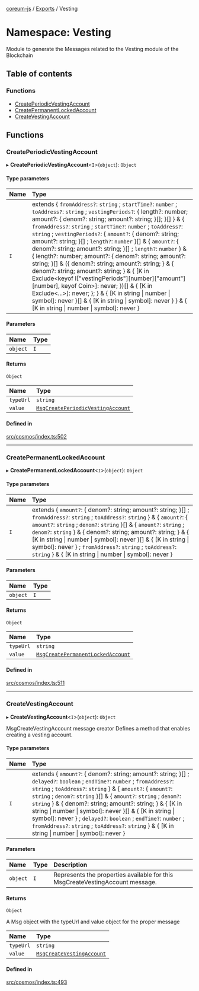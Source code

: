 [coreum-js](../README.md) / [Exports](../modules.md) / Vesting

# Namespace: Vesting

Module to generate the Messages related to the Vesting module of the Blockchain

## Table of contents

### Functions

- [CreatePeriodicVestingAccount](Vesting.md#createperiodicvestingaccount)
- [CreatePermanentLockedAccount](Vesting.md#createpermanentlockedaccount)
- [CreateVestingAccount](Vesting.md#createvestingaccount)

## Functions

### CreatePeriodicVestingAccount

▸ **CreatePeriodicVestingAccount**<`I`\>(`object`): `Object`

#### Type parameters

| Name | Type |
| :------ | :------ |
| `I` | extends { `fromAddress?`: `string` ; `startTime?`: `number` ; `toAddress?`: `string` ; `vestingPeriods?`: { length?: number; amount?: { denom?: string; amount?: string; }[]; }[]  } & { `fromAddress?`: `string` ; `startTime?`: `number` ; `toAddress?`: `string` ; `vestingPeriods?`: { `amount?`: { denom?: string; amount?: string; }[] ; `length?`: `number`  }[] & { `amount?`: { denom?: string; amount?: string; }[] ; `length?`: `number`  } & { length?: number; amount?: { denom?: string; amount?: string; }[] & ({ denom?: string; amount?: string; } & { denom?: string; amount?: string; } & { [K in Exclude<keyof I["vestingPeriods"][number]["amount"][number], keyof Coin\>]: never; })[] & { [K in Exclude<...\>]: never; }; } & { [K in string \| number \| symbol]: never }[] & { [K in string \| symbol]: never }  } & { [K in string \| number \| symbol]: never } |

#### Parameters

| Name | Type |
| :------ | :------ |
| `object` | `I` |

#### Returns

`Object`

| Name | Type |
| :------ | :------ |
| `typeUrl` | `string` |
| `value` | [`MsgCreatePeriodicVestingAccount`](internal_.md#msgcreateperiodicvestingaccount) |

#### Defined in

[src/cosmos/index.ts:502](https://github.com/CooperFoundation/coreum-js/blob/e00873a/src/cosmos/index.ts#L502)

___

### CreatePermanentLockedAccount

▸ **CreatePermanentLockedAccount**<`I`\>(`object`): `Object`

#### Type parameters

| Name | Type |
| :------ | :------ |
| `I` | extends { `amount?`: { denom?: string; amount?: string; }[] ; `fromAddress?`: `string` ; `toAddress?`: `string`  } & { `amount?`: { `amount?`: `string` ; `denom?`: `string`  }[] & { `amount?`: `string` ; `denom?`: `string`  } & { denom?: string; amount?: string; } & { [K in string \| number \| symbol]: never }[] & { [K in string \| symbol]: never } ; `fromAddress?`: `string` ; `toAddress?`: `string`  } & { [K in string \| number \| symbol]: never } |

#### Parameters

| Name | Type |
| :------ | :------ |
| `object` | `I` |

#### Returns

`Object`

| Name | Type |
| :------ | :------ |
| `typeUrl` | `string` |
| `value` | [`MsgCreatePermanentLockedAccount`](internal_.md#msgcreatepermanentlockedaccount) |

#### Defined in

[src/cosmos/index.ts:511](https://github.com/CooperFoundation/coreum-js/blob/e00873a/src/cosmos/index.ts#L511)

___

### CreateVestingAccount

▸ **CreateVestingAccount**<`I`\>(`object`): `Object`

MsgCreateVestingAccount message creator
Defines a method that enables creating a vesting account.

#### Type parameters

| Name | Type |
| :------ | :------ |
| `I` | extends { `amount?`: { denom?: string; amount?: string; }[] ; `delayed?`: `boolean` ; `endTime?`: `number` ; `fromAddress?`: `string` ; `toAddress?`: `string`  } & { `amount?`: { `amount?`: `string` ; `denom?`: `string`  }[] & { `amount?`: `string` ; `denom?`: `string`  } & { denom?: string; amount?: string; } & { [K in string \| number \| symbol]: never }[] & { [K in string \| symbol]: never } ; `delayed?`: `boolean` ; `endTime?`: `number` ; `fromAddress?`: `string` ; `toAddress?`: `string`  } & { [K in string \| number \| symbol]: never } |

#### Parameters

| Name | Type | Description |
| :------ | :------ | :------ |
| `object` | `I` | Represents the properties available for this MsgCreateVestingAccount message. |

#### Returns

`Object`

A Msg object with the typeUrl and value object for the proper message

| Name | Type |
| :------ | :------ |
| `typeUrl` | `string` |
| `value` | [`MsgCreateVestingAccount`](internal_.md#msgcreatevestingaccount) |

#### Defined in

[src/cosmos/index.ts:493](https://github.com/CooperFoundation/coreum-js/blob/e00873a/src/cosmos/index.ts#L493)
